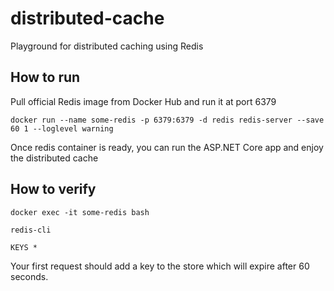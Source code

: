 # distributed-cache
Playground for distributed caching using Redis

## How to run

Pull official Redis image from Docker Hub and run it at port 6379
```
docker run --name some-redis -p 6379:6379 -d redis redis-server --save 60 1 --loglevel warning
```

Once redis container is ready, you can run the ASP.NET Core app and enjoy the distributed cache
## How to verify

```
docker exec -it some-redis bash
```
```
redis-cli
```
```
KEYS *
```

Your first request should add a key to the store which will expire after 60 seconds.

